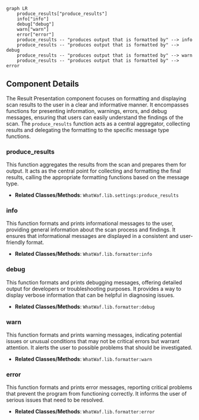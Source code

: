 ```mermaid
graph LR
    produce_results["produce_results"]
    info["info"]
    debug["debug"]
    warn["warn"]
    error["error"]
    produce_results -- "produces output that is formatted by" --> info
    produce_results -- "produces output that is formatted by" --> debug
    produce_results -- "produces output that is formatted by" --> warn
    produce_results -- "produces output that is formatted by" --> error
```

## Component Details

The Result Presentation component focuses on formatting and displaying scan results to the user in a clear and informative manner. It encompasses functions for presenting information, warnings, errors, and debug messages, ensuring that users can easily understand the findings of the scan. The `produce_results` function acts as a central aggregator, collecting results and delegating the formatting to the specific message type functions.

### produce_results
This function aggregates the results from the scan and prepares them for output. It acts as the central point for collecting and formatting the final results, calling the appropriate formatting functions based on the message type.
- **Related Classes/Methods**: `WhatWaf.lib.settings:produce_results`

### info
This function formats and prints informational messages to the user, providing general information about the scan process and findings. It ensures that informational messages are displayed in a consistent and user-friendly format.
- **Related Classes/Methods**: `WhatWaf.lib.formatter:info`

### debug
This function formats and prints debugging messages, offering detailed output for developers or troubleshooting purposes. It provides a way to display verbose information that can be helpful in diagnosing issues.
- **Related Classes/Methods**: `WhatWaf.lib.formatter:debug`

### warn
This function formats and prints warning messages, indicating potential issues or unusual conditions that may not be critical errors but warrant attention. It alerts the user to possible problems that should be investigated.
- **Related Classes/Methods**: `WhatWaf.lib.formatter:warn`

### error
This function formats and prints error messages, reporting critical problems that prevent the program from functioning correctly. It informs the user of serious issues that need to be resolved.
- **Related Classes/Methods**: `WhatWaf.lib.formatter:error`